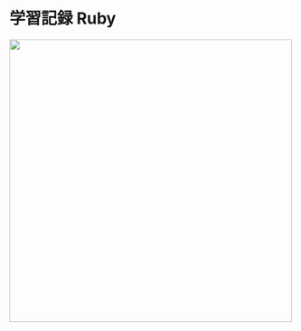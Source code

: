 # 学習記録 Ruby

<img src="https://user-images.githubusercontent.com/40953175/96223573-1fb91b00-0fc9-11eb-8123-618070f86c44.jpg" width="500px">
